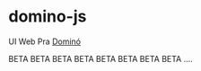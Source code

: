 # domino-js
UI Web Pra [Dominó](https://github.com/brunoabdon/domino)

BETA BETA BETA BETA BETA BETA BETA BETA ....
